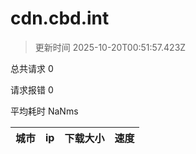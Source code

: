 
  # cdn.cbd.int

  > 更新时间 2025-10-20T00:51:57.423Z
  
  总共请求 0

  请求报错 0

  平均耗时 NaNms

|城市|ip|下载大小|速度|
|-----|----------|---|---|

  